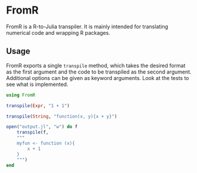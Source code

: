 # FromR

FromR is a R-to-Julia transpiler. It is mainly intended for translating numerical code and wrapping R packages.

## Usage

FromR exports a single `transpile` method, which takes the desired format
as the first argument and the code to be transpiled as the second argument.
Additional options can be given as keyword arguments. Look at the tests to see
what is implemented.

``` julia
using FromR

transpile(Expr, "1 + 1")

transpile(String, "function(x, y){x + y}")

open("output.jl", "w") do f
    transpile(f,
    """
    myfun <- function (x){
        x + 1
    }
    """)
end
```
